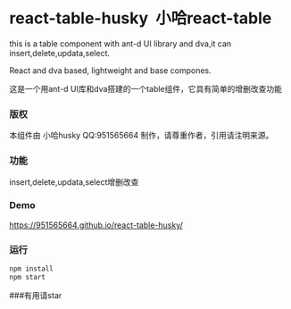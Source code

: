 # react-table-husky  小哈react-table



this is a table component with ant-d UI library and dva,it can insert,delete,updata,select.

React and dva based, lightweight and base compones. 

这是一个用ant-d UI库和dva搭建的一个table组件，它具有简单的增删改查功能


### 版权
本组件由 小哈husky QQ:951565664 制作，请尊重作者，引用请注明来源。

### 功能
insert,delete,updata,select增删改查

### Demo
https://951565664.github.io/react-table-husky/
### 运行
```bash
npm install
npm start
```
###有用请star
